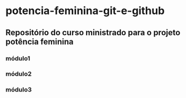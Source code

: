 # potencia-feminina-git-e-github

## Repositório do curso ministrado para o projeto potência feminina

### módulo1
### módulo2
### módulo3